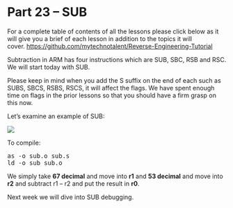 # Part 23 – SUB

For a complete table of contents of all the lessons please click below as it will give you a brief of each lesson in addition to the topics it will cover.&nbsp;https://github.com/mytechnotalent/Reverse-Engineering-Tutorial

Subtraction in ARM has four instructions which are SUB, SBC, RSB and RSC. We will start today with SUB.

Please keep in mind when you add the S suffix on the end of each such as SUBS, SBCS, RSBS, RSCS, it will affect the flags. We have spent enough time on flags in the prior lessons so that you should have a firm grasp on this now.

Let’s examine an example of SUB:

<div class="slate-resizable-image-embed slate-image-embed__resize-full-width"><img src="https://media-exp1.licdn.com/dms/image/C4E12AQFLxtHOvvWnMg/article-inline_image-shrink_1000_1488/0/1520194165815?e=1614211200&amp;v=beta&amp;t=Zr15fm_tpPonaAtyILc2jeZvmcPlCDIfQarevVlMPIs"/></div>

To compile:

<pre spellcheck="false">as -o sub.o sub.s
ld -o sub sub.o
</pre>

We simply take __67 decimal__ and move into __r1__ and __53 decimal__ and move into __r2__ and subtract r1 – r2 and put the result in __r0__.

Next week we will dive into SUB debugging.